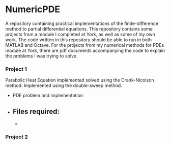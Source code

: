 # NumericPDE

A repository containing practical implementations of the finite-difference method to partial differential equations. 
This repository contains some projects from a module I completed at York, as well as some of my own work. The code written in this repository should be able to run in both MATLAB and Octave.
For the projects from my numerical methods for PDEs module at York, there are pdf documents accompanying the code to explain the problems I was trying to solve.

### Project 1
Parabolic Heat Equation implemented solved using the Crank-Nicolson method. Implemented using the double-sweep method.

- PDE problem and implementation
- Files required:
   - 
   -


### Project 2
